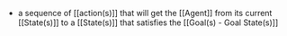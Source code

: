 - a sequence of [[action(s)]] that will get the [[Agent]] from its current [[State(s)]] to a [[State(s)]] that satisfies the [[Goal(s) - Goal State(s)]]